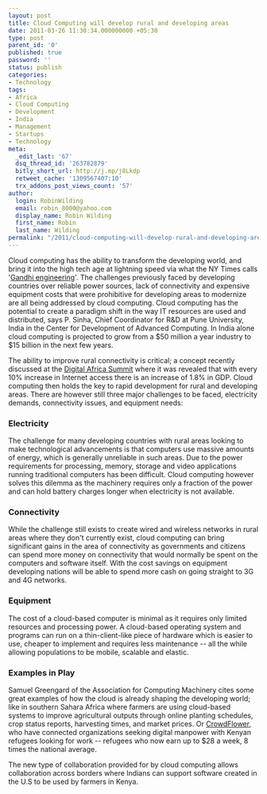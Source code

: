 ```yaml
---
layout: post
title: Cloud Computing will develop rural and developing areas
date: 2011-03-26 11:30:34.000000000 +05:30
type: post
parent_id: '0'
published: true
password: ''
status: publish
categories:
- Technology
tags:
- Africa
- Cloud Computing
- Development
- India
- Management
- Startups
- Technology
meta:
  _edit_last: '67'
  dsq_thread_id: '263782879'
  bitly_short_url: http://j.mp/j8Lkdp
  retweet_cache: '1309567407:10'
  trx_addons_post_views_count: '57'
author:
  login: RobinWilding
  email: robin_8000@yahoo.com
  display_name: Robin Wilding
  first_name: Robin
  last_name: Wilding
permalink: "/2011/cloud-computing-will-develop-rural-and-developing-areas/"
---
```

<p>Cloud computing has the ability to transform the developing world, and bring it into the high tech age at lightning speed via what the NY Times calls '<a href="http://www.nytimes.com/2008/01/07/business/worldbusiness/07iht-car.1.9051152.html">Gandhi engineering</a>'. The challenges previously faced by developing countries over reliable power sources, lack of connectivity and expensive equipment costs that were prohibitive for developing areas to modernize are all being addressed by cloud computing. Cloud computing has the potential to create a paradigm shift in the way IT resources are used and distributed, says P. Sinha, Chief Coordinator for R&D at Pune University, India in the Center for Development of Advanced Computing. In India alone cloud computing is projected to grow from a $50 million a year industry to $15 billion in the next few years.</p>
<p><!--more--></p>
<p>The ability to improve rural connectivity is critical; a concept recently discussed at the <a href="http://digitalafricasummit.wordpress.com/">Digital Africa Summit</a> where it was revealed that with every 10% increase in Internet access there is an increase of 1.8% in GDP. Cloud computing then holds the key to rapid development for rural and developing areas. There are however still three major challenges to be faced, electricity demands, connectivity issues, and equipment needs:</p>
<h3>Electricity</h3>
<p>The challenge for many developing countries with rural areas looking to make technological advancements is that computers use massive amounts of energy, which is generally unreliable in such areas. Due to the power requirements for processing, memory, storage and video applications running traditional computers has been difficult. Cloud computing however solves this dilemma as the machinery requires only a fraction of the power and can hold battery charges longer when electricity is not available. </p>
<h3>Connectivity</h3>
<p>While the challenge still exists to create wired and wireless networks in rural areas where they don't currently exist, cloud computing can bring significant gains in the area of connectivity as governments and citizens can spend more money on connectivity that would normally be spent on the computers and software itself. With the cost savings on equipment developing nations will be able to spend more cash on going straight to 3G and 4G networks. </p>
<h3>Equipment</h3>
<p>The cost of a cloud-based computer is minimal as it requires only limited resources and processing power. A cloud-based operating system and programs can run on a thin-client-like piece of hardware which is easier to use, cheaper to implement and requires less maintenance -- all the while allowing populations to be mobile, scalable and elastic.</p>
<h3>Examples in Play</h3>
<p>Samuel Greengard of the Association for Computing Machinery cites some great examples of how the cloud is already shaping the developing world; like in southern Sahara Africa where farmers are using cloud-based systems to improve agricultural outputs through online planting schedules, crop status reports, harvesting times, and market prices. Or <a href="http://crowdflower.com/">CrowdFlower</a>, who have connected organizations seeking digital manpower with Kenyan refugees looking for work -- refugees who now earn up to $28 a week, 8 times the national average.</p>
<p>The new type of collaboration provided for by cloud computing allows collaboration across borders where Indians can support software created in the U.S to be used by farmers in Kenya.</p>
